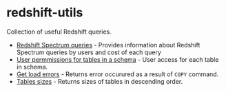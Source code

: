 # redshift-utils
Collection of useful Redshift queries.

* [Redshift Spectrum queries](select_redshift_spectrum_queries_costs.sql) - Provides information about Redshift Spectrum queries by users and cost of each query
* [User permmissions for tables in a schema](select_permissions_for_user_for_tables_in_schema.sql) - User access for each table in schema.
* [Get load errors](select_load_errors.sql) - Returns error occurured as a result of `COPY` command.
* [Tables sizes](select_tables_sizes.sql) - Returns sizes of tables in descending order.